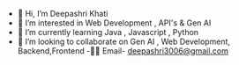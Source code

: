 - 👋 Hi, I’m Deepashri Khati
- 👀 I’m interested in Web Development , API's  & Gen AI
- 🌱 I’m currently learning Java , Javascript , Python
- 💞️ I’m looking to collaborate on Gen AI , Web Development, Backend,Frontend
-🤝🏻 Email- deepashri3006@gmail.com


<!---
deepashri30/deepashri30 is a ✨ special ✨ repository because its `README.md` (this file) appears on your GitHub profile.
You can click the Preview link to take a look at your changes.
--->
